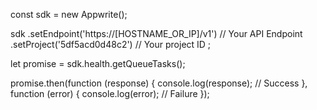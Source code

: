 const sdk = new Appwrite();

sdk
    .setEndpoint('https://[HOSTNAME_OR_IP]/v1') // Your API Endpoint
    .setProject('5df5acd0d48c2') // Your project ID
;

let promise = sdk.health.getQueueTasks();

promise.then(function (response) {
    console.log(response); // Success
}, function (error) {
    console.log(error); // Failure
});